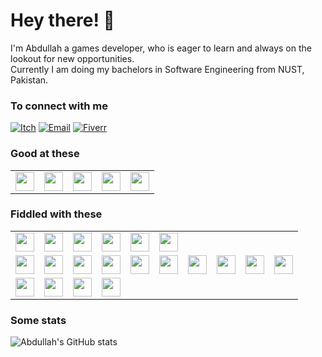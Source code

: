 # Hey there! 👋
I'm Abdullah a games developer, who is eager to learn and always on the lookout for new opportunities.  
Currently I am doing my bachelors in Software Engineering from NUST, Pakistan.

### To connect with me
[![Itch](https://img.shields.io/badge/Itch.io-FA5C5C?style=for-the-badge&logo=itchdotio&logoColor=white)](https://am-educated-vegtable.itch.io/)
[![Email](https://img.shields.io/badge/Gmail-D14836?style=for-the-badge&logo=gmail&logoColor=white)](mailto:abdullah1013shafqat@gmail.com)
[![Fiverr](https://img.shields.io/badge/fiverr-1DBF73?style=for-the-badge&logo=fiverr&logoColor=white)](https://www.fiverr.com/share/3y1LB9)


### Good at these
<table>
  <tbody>
    <tr>
      <td background-color="white"> 
        <img height="30" src='https://cdn.jsdelivr.net/gh/devicons/devicon/icons/unity/unity-original.svg'>
      </td>
      <td>
        <img height="30" src='https://cdn.jsdelivr.net/gh/devicons/devicon/icons/csharp/csharp-original.svg'>
      </td>
      <td>
        <img height="30" src='https://cdn.jsdelivr.net/gh/devicons/devicon/icons/cplusplus/cplusplus-original.svg'>
      </td>
      <td>
        <img height="30" src="https://cdn.jsdelivr.net/gh/devicons/devicon/icons/python/python-original.svg" />
      </td>
      <td>
        <img height="30" src='https://cdn.jsdelivr.net/gh/devicons/devicon/icons/opengl/opengl-original.svg'>
      </td>
    </tr>
  </tbody>
</table>

### Fiddled with these
<table>
  <tbody>
    <tr>
      <td>
        <img height="30" src="https://cdn.jsdelivr.net/gh/devicons/devicon/icons/react/react-original.svg"/>
      </td>
      <td>
        <img height="30" src="https://www.vectorlogo.zone/logos/getpostman/getpostman-icon.svg"/>
      </td>
      <td>
        <img height="30" src="https://www.vectorlogo.zone/logos/mongodb/mongodb-icon.svg"/>
      </td>
      <td>
        <img height="30" src="https://cdn.jsdelivr.net/gh/devicons/devicon/icons/java/java-original.svg"/>
      </td>
      <td>
        <img height="30" src="https://cdn.jsdelivr.net/gh/devicons/devicon/icons/javascript/javascript-original.svg"/>
      </td>
      <td>
        <img height="30" src="https://cdn.jsdelivr.net/gh/devicons/devicon/icons/bootstrap/bootstrap-original.svg"/>
      </td>
    </tr>
    <tr>
      <td>
        <img height="30" src='https://cdn.jsdelivr.net/gh/devicons/devicon/icons/canva/canva-original.svg'>
      </td>
      <td>
        <img height="30" src='https://cdn.jsdelivr.net/gh/devicons/devicon/icons/css3/css3-original.svg'>
      </td>
      <td>
        <img height="30" src='https://cdn.jsdelivr.net/gh/devicons/devicon/icons/html5/html5-original.svg'>
      </td>
      <td>
        <img height="30" src='https://cdn.jsdelivr.net/gh/devicons/devicon/icons/figma/figma-original.svg'>
      </td>
      <td>
        <img height="30" src='https://cdn.jsdelivr.net/gh/devicons/devicon/icons/illustrator/illustrator-line.svg'>
      </td>
      <td>
        <img height="30" src='https://cdn.jsdelivr.net/gh/devicons/devicon/icons/jquery/jquery-original.svg'>
      </td>
      <td>
        <img height="30" src='https://cdn.jsdelivr.net/gh/devicons/devicon/icons/laravel/laravel-plain.svg'>
      </td>
      <td>
        <img height="30" src='https://cdn.jsdelivr.net/gh/devicons/devicon/icons/mocha/mocha-plain.svg'>
      </td>
      <td>
        <img height="30" src='https://cdn.jsdelivr.net/gh/devicons/devicon/icons/mysql/mysql-original.svg'>
      </td>
      <td>
        <img height="30" src='https://cdn.jsdelivr.net/gh/devicons/devicon/icons/nodejs/nodejs-original.svg'>
      </td>
    </tr>
    <tr>
      <td>
        <img height="30" src='https://cdn.jsdelivr.net/gh/devicons/devicon/icons/php/php-original.svg'>
      </td>
      <td>
        <img height="30" src='https://cdn.jsdelivr.net/gh/devicons/devicon/icons/pytorch/pytorch-original.svg'>
      </td>
      <td>
        <img height="30" src='https://cdn.jsdelivr.net/gh/devicons/devicon/icons/tensorflow/tensorflow-original.svg'>
      </td>
      <td>
        <img height="30" src='https://cdn.jsdelivr.net/gh/devicons/devicon/icons/electron/electron-original.svg'>
      </td>
    </tr>
  </tbody>
</table>

### Some stats
![Abdullah's GitHub stats](https://github-readme-stats.vercel.app/api?username=AbdullahShafqat-OG&hide=contribs,issues&theme=rose_pine)

